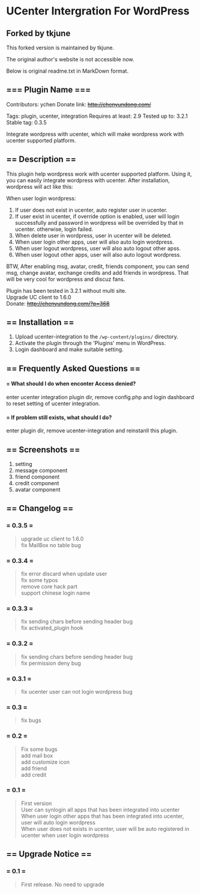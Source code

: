 # UCenter Intergration For WordPress

## Forked by tkjune

This forked version is maintained by tkjune.

The original author's website is not accessible now.

Below is original readme.txt in MarkDown format.

## === Plugin Name ===

Contributors: ychen
Donate link: ~~http://chenyundong.com/~~

[^1]: The page has been removed and the website owner is unknown.

Tags: plugin, ucenter, integration
Requires at least: 2.9
Tested up to: 3.2.1
Stable tag: 0.3.5

Integrate wordpress with ucenter, which will make wordpress work with ucenter supported platform.

## == Description ==

This plugin help wordpress work with ucenter supported platform. Using it, you can easily integrate wordpress with ucenter.
After installation, wordpress will act like this:

When user login wordpress:

1. If user does not exist in ucenter, auto register user in ucenter.
2. If user exist in ucenter, if override option is enabled, user will login successfully and password in wordpress will be overrided by that in ucenter. otherwise, login failed.
3. When delete user in wordpress, user in ucenter will be deleted.
4. When user login other apps, user will also auto login wordpress.
5. When user logout wordpress, user will also auto logout other apss.
6. When user logout other apps, user will also auto logout wordpress.

BTW, After enabling msg, avatar, credit, friends component, you can send msg, change avatar, exchange credits and add friends in wordpress.
That will be very cool for wordpress and discuz fans.

Plugin has been tested in 3.2.1 without multi site.  
Upgrade UC client to 1.6.0  
Donate: ~~http://chenyundong.com/?p=368~~

[^2]: The page has been removed and the website owner is unknown.

## == Installation ==

1. Upload ucenter-integration to the `/wp-content/plugins/` directory.
2. Activate the plugin through the 'Plugins' menu in WordPress.
3. Login dashboard and make suitable setting.

## == Frequently Asked Questions ==

#### = What should I do when enconter Access denied?

enter ucenter integration plugin dir, remove config.php and login dashboard to reset setting of ucenter integration.

#### = If problem still exists, what should I do?

enter plugin dir, remove ucenter-integration and reinstanll this plugin.

## == Screenshots ==

1. setting
2. message component
3. friend component
4. credit component
5. avatar component

## == Changelog ==

### = 0.3.5 =

> upgrade uc client to 1.6.0  
> fix MailBox no table bug

### = 0.3.4 =

> fix error discard when update user  
> fix some typos  
> remove core hack part  
> support chinese login name  

### = 0.3.3 =

> fix sending chars before sending header bug  
> fix activated_plugin hook

### = 0.3.2 =

> fix sending chars before sending header bug  
> fix permission deny bug

### = 0.3.1 =

> fix ucenter user can not login wordpress bug

### = 0.3 =

> fix bugs

### = 0.2 =

> Fix some bugs  
> add mail box  
> add customize icon  
> add friend  
> add credit

### = 0.1 =

> First version  
> User can synlogin all apps that has been integrated into ucenter  
> When user login other apps that has been integrated into ucenter, user will auto login wordpress  
> When user does not exists in ucenter, user will be auto registered in ucenter when user login wordpress

## == Upgrade Notice ==

### = 0.1 =

> First release. No need to upgrade
